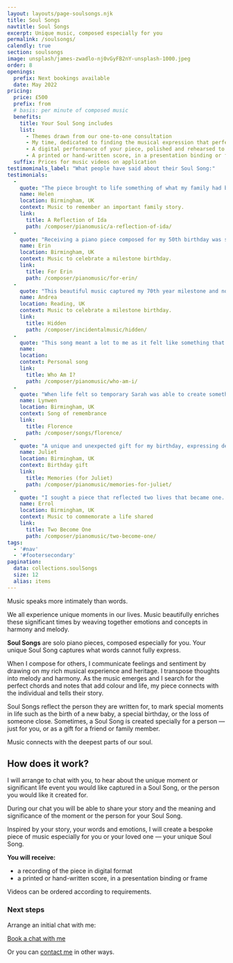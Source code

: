 ```yaml
---
layout: layouts/page-soulsongs.njk
title: Soul Songs
navtitle: Soul Songs
excerpt: Unique music, composed especially for you
permalink: /soulsongs/
calendly: true
section: soulsongs
image: unsplash/james-zwadlo-nj0vGyFB2nY-unsplash-1000.jpeg
order: 8
openings:
  prefix: Next bookings available
  date: May 2022
pricing:
  price: £500
  prefix: from
  # basis: per minute of composed music
  benefits:
    title: Your Soul Song includes
    list:
      - Themes drawn from our one-to-one consultation
      - My time, dedicated to finding the musical expression that perfectly fits your life moment
      - A digital performance of your piece, polished and rehearsed to embody the nuance and depth of your music
      - A printed or hand-written score, in a presentation binding or frame
  suffix: Prices for music videos on application
testimominals_label: "What people have said about their Soul Song:"
testimonials:
  -
    quote: "The piece brought to life something of what my family had been through; and it expresses the love of music, dance and for each other that has run through the family from one generation to another."
    name: Helen
    location: Birmingham, UK
    context: Music to remember an important family story.
    link:
      title: A Reflection of Ida
      path: /composer/pianomusic/a-reflection-of-ida/
  -
    quote: "Receiving a piano piece composed for my 50th birthday was such a unique gift. The music was beautiful and spoke to my soul. It made me feel incredibly special."
    name: Erin
    location: Birmingham, UK
    context: Music to celebrate a milestone birthday.
    link:
      title: For Erin
      path: /composer/pianomusic/for-erin/
  -
    quote: "This beautiful music captured my 70th year milestone and now  four years later I still find it poignant and moving. Thank you Sarah."
    name: Andrea
    location: Reading, UK
    context: Music to celebrate a milestone birthday.
    link:
      title: Hidden
      path: /composer/incidentalmusic/hidden/
  -
    quote: "This song meant a lot to me as it felt like something that reflected perfectly how I was feeling and I think Sarah did an amazing job with encapsulating that."
    name: 
    location: 
    context: Personal song 
    link:
      title: Who Am I?
      path: /composer/pianomusic/who-am-i/
  -
    quote: "When life felt so temporary Sarah was able to create something permanent for us that acknowledged Florence, the hole that was left and our onward journey without her. Thank you, Sarah, it truely was a precious gift."
    name: Lynwen
    location: Birmingham, UK
    context: Song of remembrance
    link:
      title: Florence
      path: /composer/songs/florence/  
  -
    quote: "A unique and unexpected gift for my birthday, expressing deep friendship, which will be forever cherished."
    name: Juliet
    location: Birmingham, UK
    context: Birthday gift
    link:
      title: Memories (for Juliet)
      path: /composer/pianomusic/memories-for-juliet/
  -
    quote: "I sought a piece that reflected two lives that became one. I also stipulated that I wanted to be able to play it. Sarah rose to the challenge and produced a piece that reflects those requirements."
    name: Errol
    location: Birmingham, UK
    context: Music to commemorate a life shared
    link:
      title: Two Become One
      path: /composer/pianomusic/two-become-one/
tags:
  - '#nav'
  - '#footersecondary'
pagination:
  data: collections.soulSongs
  size: 12
  alias: items
---
```


<div class="script-font large-script-text">Music speaks more intimately than words.</div>

We all experience unique moments in our lives. Music beautifully enriches these significant times by weaving together emotions and concepts in harmony and melody. 

**Soul Songs** are solo piano pieces, composed especially for you. Your unique Soul Song captures what words cannot fully express.

When I compose for others, I communicate feelings and sentiment by drawing on my rich musical experience and heritage. I transpose thoughts into melody and harmony. As the music emerges and I search for the perfect chords and notes that add colour and life, my piece connects with the individual and tells their story.

Soul Songs reflect the person they are written for, to mark special moments in life such as the birth of a new baby, a special birthday, or the loss of someone close. Sometimes, a Soul Song is created specially for a person — just for you, or as a gift for a friend or family member.

Music connects with the deepest parts of our soul.

## How does it work?

I will arrange to chat with you, to hear about the unique moment or significant life event you would like captured in a Soul Song, or the person you would like it created for.

During our chat you will be able to share your story and the meaning and significance of the moment or the person for your Soul Song.

Inspired by your story, your words and emotions, I will create a bespoke piece of music especially for you or your loved one — your unique Soul Song.

**You will receive:**

- a recording of the piece in digital format
- a printed or hand-written score, in a presentation binding or frame

Videos can be ordered according to requirements.

### Next steps

Arrange an initial chat with me:

<div class="calendly-link-container hide-small-flex"><a href="https://calendly.com/bakertunes/15min" target="_blank" class="btn btn-lg btn-default btn-strong btn-teal btn-calendly" role="button">Book a chat with me <span class="glyphicon glyphicon-earphone"></span></a></div>

Or you can [contact me](/contact/) in other ways.

